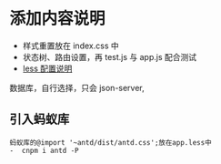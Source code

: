 # 添加内容说明

- 样式重置放在 index.css 中
- 状态树、路由设置，再 test.js 与 app.js 配合测试
- [less 配置说明](https://www.cnblogs.com/jayxiangnan/p/9116663.html)

数据库，自行选择，只会 json-server,

## 引入蚂蚁库

```
蚂蚁库的@import '~antd/dist/antd.css';放在app.less中
-  cnpm i antd -P
```
